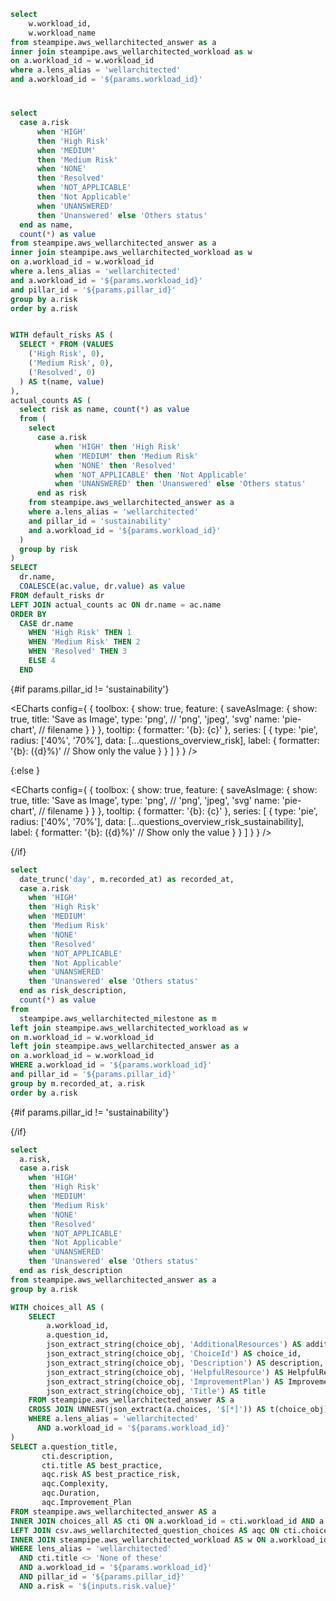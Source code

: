 ```sql workload
select 
    w.workload_id,
    w.workload_name
from steampipe.aws_wellarchitected_answer as a
inner join steampipe.aws_wellarchitected_workload as w
on a.workload_id = w.workload_id
where a.lens_alias = 'wellarchitected'
and a.workload_id = '${params.workload_id}'

```
# <Value data={workload} column=workload_name />

```sql questions_overview_risk
select 
  case a.risk
      when 'HIGH'
      then 'High Risk'
      when 'MEDIUM'
      then 'Medium Risk'
      when 'NONE'
      then 'Resolved'
      when 'NOT_APPLICABLE'
      then 'Not Applicable'
      when 'UNANSWERED'
      then 'Unanswered' else 'Others status'
  end as name, 
  count(*) as value
from steampipe.aws_wellarchitected_answer as a
inner join steampipe.aws_wellarchitected_workload as w
on a.workload_id = w.workload_id
where a.lens_alias = 'wellarchitected'
and a.workload_id = '${params.workload_id}'
and pillar_id = '${params.pillar_id}'
group by a.risk
order by a.risk

```

```sql questions_overview_risk_sustainability

WITH default_risks AS (
  SELECT * FROM (VALUES 
    ('High Risk', 0),
    ('Medium Risk', 0),
    ('Resolved', 0)
  ) AS t(name, value)
),
actual_counts AS (
  select risk as name, count(*) as value 
  from (
    select 
      case a.risk
          when 'HIGH' then 'High Risk'
          when 'MEDIUM' then 'Medium Risk'
          when 'NONE' then 'Resolved'
          when 'NOT_APPLICABLE' then 'Not Applicable'
          when 'UNANSWERED' then 'Unanswered' else 'Others status'
      end as risk
    from steampipe.aws_wellarchitected_answer as a
    where a.lens_alias = 'wellarchitected'
    and pillar_id = 'sustainability'
    and a.workload_id = '${params.workload_id}'
  )
  group by risk
)
SELECT 
  dr.name,
  COALESCE(ac.value, dr.value) as value
FROM default_risks dr
LEFT JOIN actual_counts ac ON dr.name = ac.name
ORDER BY 
  CASE dr.name
    WHEN 'High Risk' THEN 1
    WHEN 'Medium Risk' THEN 2
    WHEN 'Resolved' THEN 3
    ELSE 4
  END

```

{#if params.pillar_id != 'sustainability'}

<ECharts config={
    {
      toolbox: {
        show: true,
        feature: {
          saveAsImage: {
            show: true,
            title: 'Save as Image',
            type: 'png',  // 'png', 'jpeg', 'svg'
            name: 'pie-chart',  // filename
          }
        }
      },
      tooltip: {
          formatter: '{b}: {c}'
      },
      series: [
        {
          type: 'pie',
          radius: ['40%', '70%'],
          data: [...questions_overview_risk],
          label: {
            formatter: '{b}: ({d}%)'  // Show only the value
          }
        }
      ]
      }
    }
/>


{:else }

<ECharts config={
    {
      toolbox: {
        show: true,
        feature: {
          saveAsImage: {
            show: true,
            title: 'Save as Image',
            type: 'png',  // 'png', 'jpeg', 'svg'
            name: 'pie-chart',  // filename
          }
        }
      },
      tooltip: {
          formatter: '{b}: {c}'
      },
      series: [
        {
          type: 'pie',
          radius: ['40%', '70%'],
          data: [...questions_overview_risk_sustainability],
          label: {
            formatter: '{b}: ({d}%)'  // Show only the value
          }
        }
      ]
      }
    }
/>

{/if}

```sql questions_overview_remediation
select
  date_trunc('day', m.recorded_at) as recorded_at,
  case a.risk
    when 'HIGH'
    then 'High Risk'
    when 'MEDIUM'
    then 'Medium Risk'
    when 'NONE'
    then 'Resolved'
    when 'NOT_APPLICABLE'
    then 'Not Applicable'
    when 'UNANSWERED'
    then 'Unanswered' else 'Others status'
  end as risk_description,
  count(*) as value
from
  steampipe.aws_wellarchitected_milestone as m
left join steampipe.aws_wellarchitected_workload as w
on m.workload_id = w.workload_id
left join steampipe.aws_wellarchitected_answer as a
on a.workload_id = w.workload_id
WHERE a.workload_id = '${params.workload_id}'
and pillar_id = '${params.pillar_id}'
group by m.recorded_at, a.risk
order by a.risk
```
{#if params.pillar_id != 'sustainability'}

<BarChart 
    title="Remediations Over Time"
    data={questions_overview_remediation}
    x=recorded_at
    y=value
    series=risk_description
/>
{/if}

```sql risk_description
select
  a.risk,
  case a.risk
    when 'HIGH'
    then 'High Risk'
    when 'MEDIUM'
    then 'Medium Risk'
    when 'NONE'
    then 'Resolved'
    when 'NOT_APPLICABLE'
    then 'Not Applicable'
    when 'UNANSWERED'
    then 'Unanswered' else 'Others status'
  end as risk_description
from steampipe.aws_wellarchitected_answer as a
group by a.risk
```

```sql base_action_plan
WITH choices_all AS (
    SELECT
        a.workload_id,
        a.question_id,
        json_extract_string(choice_obj, 'AdditionalResources') AS additional_resources,
        json_extract_string(choice_obj, 'ChoiceId') AS choice_id,
        json_extract_string(choice_obj, 'Description') AS description,
        json_extract_string(choice_obj, 'HelpfulResource') AS HelpfulResource,
        json_extract_string(choice_obj, 'ImprovementPlan') AS ImprovementPlan,
        json_extract_string(choice_obj, 'Title') AS title
    FROM steampipe.aws_wellarchitected_answer AS a
    CROSS JOIN UNNEST(json_extract(a.choices, '$[*]')) AS t(choice_obj)
    WHERE a.lens_alias = 'wellarchitected'
      AND a.workload_id = '${params.workload_id}'
)
SELECT a.question_title,
       cti.description,
       cti.title AS best_practice,
       aqc.risk AS best_practice_risk,
       aqc.Complexity,
       aqc.Duration,
       aqc.Improvement_Plan
FROM steampipe.aws_wellarchitected_answer AS a
INNER JOIN choices_all AS cti ON a.workload_id = cti.workload_id AND a.question_id = cti.question_id
LEFT JOIN csv.aws_wellarchitected_question_choices AS aqc ON cti.choice_id = aqc.choice_id
INNER JOIN steampipe.aws_wellarchitected_workload AS w ON a.workload_id = w.workload_id
WHERE lens_alias = 'wellarchitected'
  AND cti.title <> 'None of these'
  AND a.workload_id = '${params.workload_id}'
  AND pillar_id = '${params.pillar_id}'
  AND a.risk = '${inputs.risk.value}'
```
<LineBreak/>

<Dropdown
    name=risk
    data={risk_description}
    value=risk
    label=risk_description
    defaultValue="HIGH"
/>
<Info description="Workload" />

<DataTable title="Base Action Plan" data={base_action_plan} search=true wrapTitles=true rowShading=true sortable=true groupBy=question_title groupsOpen=false>
<Column id=question_title />
<Column id=description />
<Column id=best_practice />
<Column id=best_practice_risk />
<Column id=Complexity />
<Column id=Duration />
<Column id=Improvement_Plan contentType=link linkLabel=Improvement_Plan />
</DataTable>